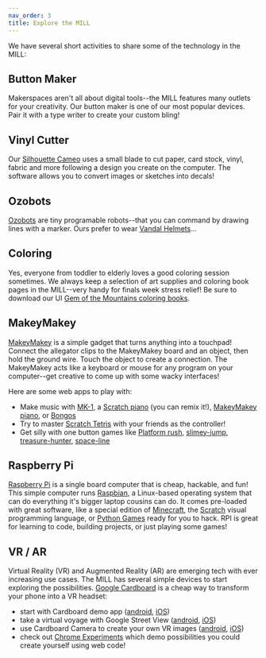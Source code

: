 ```yaml
---
nav_order: 3
title: Explore the MILL
---
```


We have several short activities to share some of the technology in the MILL:

## Button Maker

Makerspaces aren't all about digital tools--the MILL features many outlets for your creativity.
Our button maker is one of our most popular devices. 
Pair it with a type writer to create your custom bling!

## Vinyl Cutter

Our [Silhouette Cameo](http://www.silhouetteamerica.com/shop/machines/cameo) uses a small blade to cut paper, card stock, vinyl, fabric and more following a design you create on the computer. 
The software allows you to convert images or sketches into decals!

## Ozobots 

[Ozobots](https://ozobot.com/) are tiny programable robots--that you can command by drawing lines with a marker. 
Ours prefer to wear [Vandal Helmets](https://www.thingiverse.com/thing:2358903)...

## Coloring

Yes, everyone from toddler to elderly loves a good coloring session sometimes. 
We always keep a selection of art supplies and coloring book pages in the MILL--very handy for finals week stress relief!
Be sure to download our UI [Gem of the Mountains coloring books](https://www.lib.uidaho.edu/digital/gem/coloring/).

## MakeyMakey 

[MakeyMakey](http://www.makeymakey.com/) is a simple gadget that turns anything into a touchpad!
Connect the allegator clips to the MakeyMakey board and an object, then hold the ground wire. 
Touch the object to create a connection.
The MakeyMakey acts like a keyboard or mouse for any program on your computer--get creative to come up with some wacky interfaces!

Here are some web apps to play with:

- Make music with [MK-1](https://ericrosenbaum.github.io/MK-1/), a [Scratch piano](https://scratch.mit.edu/projects/132053565/) (you can remix it!), [MakeyMakey piano](https://apps.makeymakey.com/piano/), or [Bongos](https://apps.makeymakey.com/bongos/)
- Try to master [Scratch Tetris](https://scratch.mit.edu/projects/31651654/) with your friends as the controller!
- Get silly with one button games like [Platform rush](https://scratch.mit.edu/projects/89243118/), [slimey-jump](https://carlospedroso.itch.io/slimey-jump), [treasure-hunter](https://jmarques.itch.io/treasure-hunter), [space-line](https://squarefox.itch.io/spaceline)

## Raspberry Pi 

[Raspberry Pi](https://www.raspberrypi.org/) is a single board computer that is cheap, hackable, and fun! 
This simple computer runs [Raspbian](https://www.raspberrypi.org/downloads/raspbian/), a Linux-based operating system that can do everything it's bigger laptop cousins can do. 
It comes pre-loaded with great software, like a special edition of [Minecraft](https://projects.raspberrypi.org/en/projects/getting-started-with-minecraft-pi),  the [Scratch](https://www.raspberrypi.org/documentation/usage/scratch/README.md) visual programming language, or [Python Games](https://www.raspberrypi.org/documentation/usage/python-games/README.md) ready for you to hack.
RPI is great for learning to code, building projects, or just playing some games!

## VR / AR

Virtual Reality (VR) and Augmented Reality (AR) are emerging tech with ever increasing use cases. 
The MILL has several simple devices to start exploring the possibilities.
[Google Cardboard](https://vr.google.com/cardboard/) is a cheap way to transform your phone into a VR headset:

- start with Cardboard demo app ([android](https://play.google.com/store/apps/details?id=com.google.samples.apps.cardboarddemo), [iOS](https://itunes.apple.com/app/id987962261))
- take a virtual voyage with Google Street View ([android](https://play.google.com/store/apps/details?id=com.google.android.street&hl=en_US), [iOS](https://apps.apple.com/us/app/google-street-view/id904418768))
- use Cardboard Camera to create your own VR images ([android](https://play.google.com/store/apps/details?id=com.google.vr.cyclops), [iOS](https://itunes.apple.com/us/app/cardboard-camera/id1095487294))
- check out [Chrome Experiments](https://vr.chromeexperiments.com/) which demo possibilities you could create yourself using web code!
